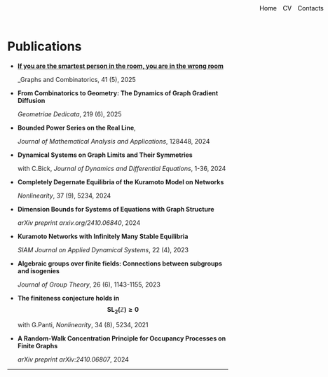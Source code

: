 <style>
.container {
    position: relative;
}

.menu {
    position: absolute;
    top: 10px;
    right: 10px;
    list-style-type: none;
    margin: 0;
    padding: 0;
}

.menu li {
    display: inline;
    margin-left: 10px;
}

.menu li:first-child {
    margin-left: 0;
}
</style>

<ul class="menu">
    <li><a href="index" style="text-decoration: none; color: black;">Home</a></li>
    <li><a href="cv.pdf" download style="text-decoration: none; color: black;">CV</a></li>
    <li><a href="mailto:davide.sclosa@gmail.com" style="text-decoration: none; color: black;">Contacts</a></li>
</ul>

# Publications

* [**If you are the smartest person in the room, you are in the wrong room**](https://example.com)

    _Graphs and Combinatorics, 41 (5), 2025

* **From Combinatorics to Geometry: The Dynamics of Graph Gradient Diffusion**

    _Geometriae Dedicata_, 219 (6), 2025

* **Bounded Power Series on the Real Line**,

    _Journal of Mathematical Analysis and Applications_, 128448,	2024

* **Dynamical Systems on Graph Limits and Their Symmetries**

    with C.Bick, _Journal of Dynamics and Differential Equations_, 1-36, 2024

* **Completely Degernate Equilibria of the Kuramoto Model on Networks**

    _Nonlinearity_, 37 (9), 5234, 2024

* **Dimension Bounds for Systems of Equations with Graph Structure**
  
    _arXiv preprint arxiv.org/2410.06840_, 2024

* **Kuramoto Networks with Infinitely Many Stable Equilibria**

    _SIAM Journal on Applied Dynamical Systems_, 22 (4), 2023

* **Algebraic groups over finite fields: Connections between subgroups and isogenies**

    _Journal of Group Theory_, 26 (6), 1143-1155, 2023

* **The finiteness conjecture holds in $$\mathrm{SL_2}(\mathbb Z){\geq 0}$$**

    with G.Panti, _Nonlinearity_, 34 (8), 5234, 2021

* **A Random-Walk Concentration Principle for Occupancy Processes on Finite Graphs**
  
   _arXiv preprint arXiv:2410.06807_, 2024




---


<script
  src="https://cdn.mathjax.org/mathjax/latest/MathJax.js?config=TeX-AMS-MML_HTMLorMML"
  type="text/javascript">
</script>
